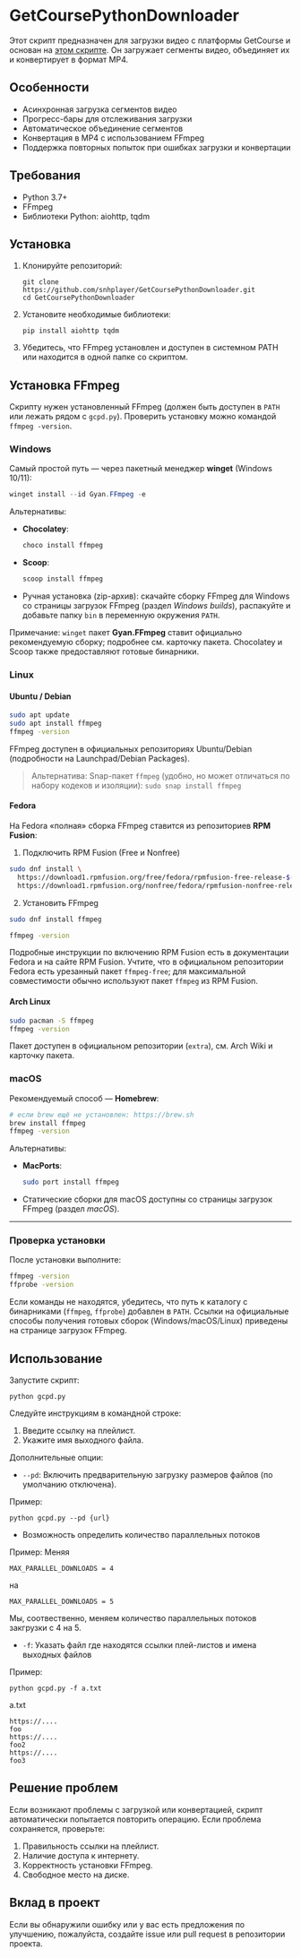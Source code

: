 # GetCoursePythonDownloader

Этот скрипт предназначен для загрузки видео с платформы GetCourse и основан на [этом скрипте](https://github.com/mikhailnov/getcourse-video-downloader). Он загружает сегменты видео, объединяет их и конвертирует в формат MP4.

## Особенности

- Асинхронная загрузка сегментов видео
- Прогресс-бары для отслеживания загрузки
- Автоматическое объединение сегментов
- Конвертация в MP4 с использованием FFmpeg
- Поддержка повторных попыток при ошибках загрузки и конвертации

## Требования

- Python 3.7+
- FFmpeg
- Библиотеки Python: aiohttp, tqdm

## Установка

1. Клонируйте репозиторий:
   ```
   git clone https://github.com/snhplayer/GetCoursePythonDownloader.git
   cd GetCoursePythonDownloader
   ```

2. Установите необходимые библиотеки:
   ```
   pip install aiohttp tqdm
   ```

3. Убедитесь, что FFmpeg установлен и доступен в системном PATH или находится в одной папке со скриптом.

## Установка FFmpeg

Скрипту нужен установленный FFmpeg (должен быть доступен в `PATH` или лежать рядом с `gcpd.py`). Проверить установку можно командой `ffmpeg -version`.

### Windows

Самый простой путь — через пакетный менеджер **winget** (Windows 10/11):

```powershell
winget install --id Gyan.FFmpeg -e
```

Альтернативы:

* **Chocolatey**:

  ```powershell
  choco install ffmpeg
  ```
* **Scoop**:

  ```powershell
  scoop install ffmpeg
  ```
* Ручная установка (zip-архив): скачайте сборку FFmpeg для Windows со страницы загрузок FFmpeg (раздел *Windows builds*), распакуйте и добавьте папку `bin` в переменную окружения `PATH`.

Примечание: `winget` пакет **Gyan.FFmpeg** ставит официально рекомендуемую сборку; подробнее см. карточку пакета.
Chocolatey и Scoop также предоставляют готовые бинарники.

### Linux

#### Ubuntu / Debian

```bash
sudo apt update
sudo apt install ffmpeg
ffmpeg -version
```

FFmpeg доступен в официальных репозиториях Ubuntu/Debian (подробности на Launchpad/Debian Packages).

> Альтернатива: Snap-пакет `ffmpeg` (удобно, но может отличаться по набору кодеков и изоляции):
> `sudo snap install ffmpeg` 

#### Fedora

На Fedora «полная» сборка FFmpeg ставится из репозиториев **RPM Fusion**:

1) Подключить RPM Fusion (Free и Nonfree)
```bash
sudo dnf install \
  https://download1.rpmfusion.org/free/fedora/rpmfusion-free-release-$(rpm -E %fedora).noarch.rpm \
  https://download1.rpmfusion.org/nonfree/fedora/rpmfusion-nonfree-release-$(rpm -E %fedora).noarch.rpm
```
2) Установить FFmpeg
```bash
sudo dnf install ffmpeg

ffmpeg -version
```

Подробные инструкции по включению RPM Fusion есть в документации Fedora и на сайте RPM Fusion. Учтите, что в официальном репозитории Fedora есть урезанный пакет `ffmpeg-free`; для максимальной совместимости обычно используют пакет `ffmpeg` из RPM Fusion.

#### Arch Linux

```bash
sudo pacman -S ffmpeg
ffmpeg -version
```

Пакет доступен в официальном репозитории (`extra`), см. Arch Wiki и карточку пакета.

### macOS

Рекомендуемый способ — **Homebrew**:

```bash
# если brew ещё не установлен: https://brew.sh
brew install ffmpeg
ffmpeg -version
```

Альтернативы:

* **MacPorts**:

  ```bash
  sudo port install ffmpeg
  ```

* Статические сборки для macOS доступны со страницы загрузок FFmpeg (раздел *macOS*).

---

### Проверка установки

После установки выполните:

```bash
ffmpeg -version
ffprobe -version
```

Если команды не находятся, убедитесь, что путь к каталогу с бинарниками (`ffmpeg`, `ffprobe`) добавлен в `PATH`. Ссылки на официальные способы получения готовых сборок (Windows/macOS/Linux) приведены на странице загрузок FFmpeg.

## Использование

Запустите скрипт:

```
python gcpd.py
```

Следуйте инструкциям в командной строке:

1. Введите ссылку на плейлист.
2. Укажите имя выходного файла.

Дополнительные опции:

- `--pd`: Включить предварительную загрузку размеров файлов (по умолчанию отключена).

Пример:
```
python gcpd.py --pd {url}
```

-  Возможность определить количество параллельных потоков

Пример:
Меняя
```
MAX_PARALLEL_DOWNLOADS = 4 
```
на
```
MAX_PARALLEL_DOWNLOADS = 5
```
Мы, соотвественно, меняем количество параллельных потоков закгрузки с 4 на 5.
 
 - `-f`: Указать файл где находятся ссылки плей-листов и имена выходных файлов

Пример:
```
python gcpd.py -f a.txt
```
a.txt
```
https://....
foo
https://....
foo2
https://....
foo3
```

## Решение проблем

Если возникают проблемы с загрузкой или конвертацией, скрипт автоматически попытается повторить операцию. Если проблема сохраняется, проверьте:

1. Правильность ссылки на плейлист.
2. Наличие доступа к интернету.
3. Корректность установки FFmpeg.
4. Свободное место на диске.

## Вклад в проект

Если вы обнаружили ошибку или у вас есть предложения по улучшению, пожалуйста, создайте issue или pull request в репозитории проекта.


